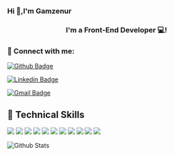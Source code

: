 ### Hi 👋,I'm Gamzenur

<h3 align="center">
I'm a Front-End Developer 💻!
</h3> 


### 🤝 Connect with me:

[![Github Badge](https://img.shields.io/badge/-Github-000?style=quare&labelColor=000&logo=Github&logoColor=white&link=https://github.com/gamzenurtukel)](https://github.com/gamzenurtukel) 

[![Linkedin Badge](https://img.shields.io/badge/-gamzenurtukel-blue?style=flat-square&logo=Linkedin&logoColor=white&link=https://www.linkedin.com/in/gamzenurtukel/)](https://www.linkedin.com/in/gamzenurtukel/)

[![Gmail Badge](https://img.shields.io/badge/-gamzenurtukel@gmail.com-c14438?style=flat-square&logo=Gmail&logoColor=white&link=mailto:gamzenurtukel@gmail.com)](mailto:gamzenurtukel@gmail.com)


## 💼 Technical Skills

![](https://img.shields.io/badge/Code-React-informational?style=flat&logo=react&color=61DAFB)
![](https://img.shields.io/badge/Code-Redux-informational?style=flat&logo=Redux&color=764ABC)
![](https://img.shields.io/badge/Code-JavaScript-informational?style=flat&logo=JavaScript&color=F7DF1E)
![](https://img.shields.io/badge/Code-HTML5-informational?style=flat&logo=HTML5&color=E34F26)
![](https://img.shields.io/badge/Style-Bootstrap-informational?style=flat&logo=Bootstrap&color=7952B3)
![](https://img.shields.io/badge/Style-CSS3-informational?style=flat&logo=CSS3&color=1572B6)
![](https://img.shields.io/badge/Tools-Git-informational?style=flat&logo=Git&color=F05032)
![](https://img.shields.io/badge/Tools-NPM-informational?style=flat&logo=NPM&color=CB3837)
![](https://img.shields.io/badge/Tools-GitHub-informational?style=flat&logo=GitHub&color=181717)
![](https://img.shields.io/badge/React_Router-CA4245?style=for-the-badge&logo=react-router&logoColor=white)
![](https://img.shields.io/badge/React%20Hook%20Form-%23EC5990.svg?style=for-the-badge&logo=reacthookform&logoColor=white)



![Github Stats](https://github-readme-stats.vercel.app/api?username=gamzenurtukel&count_private=true&show_icons=true&include_all_commits=true)





